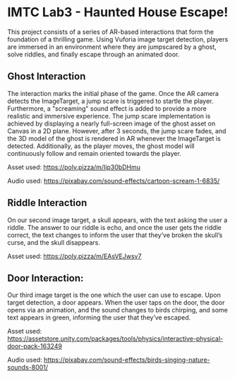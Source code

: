 # IMTC Lab3 - Haunted House Escape!
This project consists of a series of AR-based interactions that form the foundation of a thrilling game. Using Vuforia image target detection, players are immersed in an environment where they are jumpscared by a ghost, solve riddles, and finally escape through an animated door.

## Ghost Interaction
The interaction marks the initial phase of the game. Once the AR camera detects the ImageTarget, a jump scare is triggered to startle the player. Furthermore, a "screaming" sound effect is added to provide a more realistic and immersive experience. The jump scare implementation is achieved by displaying a nearly full-screen image of the ghost asset on Canvas in a 2D plane. However, after 3 seconds, the jump scare fades, and the 3D model of the ghost is rendered in AR whenever the ImageTarget is detected. Additionally, as the player moves, the ghost model will continuously follow and remain oriented towards the player. 

Asset used: https://poly.pizza/m/Iip30bDHmu 

Audio used: https://pixabay.com/sound-effects/cartoon-scream-1-6835/

## Riddle Interaction
On our second image target, a skull appears, with the text asking the user a riddle. The answer to our riddle is echo, and once the user gets the riddle correct, the text changes to inform the user that they’ve broken the skull’s curse, and the skull disappears. 

Asset used: https://poly.pizza/m/EAsVEJwsv7  

## Door Interaction: 
Our third image target is the one which the user can use to escape. Upon target detection, a door appears. When the user taps on the door, the door opens via an animation, and the sound changes to birds chirping, and some text appears in green, informing the user that they’ve escaped.  

Asset used: https://assetstore.unity.com/packages/tools/physics/interactive-physical-door-pack-163249

Audio used: https://pixabay.com/sound-effects/birds-singing-nature-sounds-8001/
